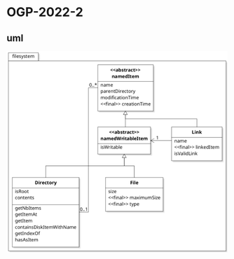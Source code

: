 # OGP-2022-2
<!--- https://github.com/Quinten-Steeland-KuLeuven/OGP-2022-2 --->

## uml
![uml](uml_diagram.png)